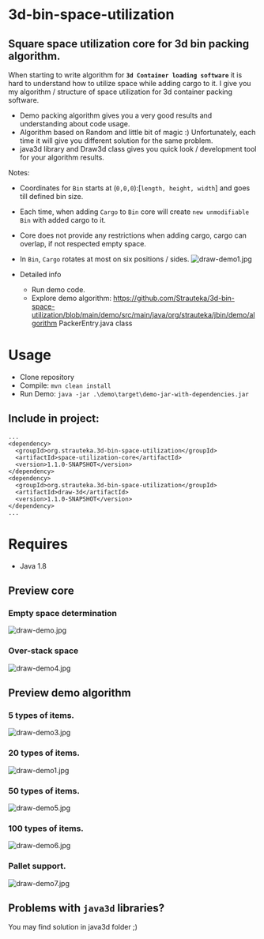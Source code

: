 # 3d-bin-space-utilization

## Square space utilization core for 3d bin packing algorithm.

When starting to write algorithm for <strong>`3d Container loading software`</strong> it is hard to understand how to utilize space while adding cargo to it. I give you my algorithm / structure of space utilization for 3d container packing software.

- Demo packing algorithm gives you a very good results and understanding about code usage.
- Algorithm based on Random and little bit of magic :) Unfortunately, each time it will give you different solution for the same problem.
- java3d library and Draw3d class gives you quick look / development tool for your algorithm results.

Notes:

- Coordinates for `Bin` starts at (`0,0,0`):[`length, height, width`] and goes till defined bin size.

- Each time, when adding `Cargo` to `Bin` core will create `new unmodifiable Bin` with added cargo to it.

- Core does not provide any restrictions when adding cargo, cargo can overlap, if not respected empty space.

- In `Bin`, `Cargo` rotates at most on six positions / sides.
  ![draw-demo1.jpg](./resources/draw-demo2.png)

- Detailed info
  - Run demo code.
  - Explore demo algorithm: https://github.com/Strauteka/3d-bin-space-utilization/blob/main/demo/src/main/java/org/strauteka/jbin/demo/algorithm PackerEntry.java class

# Usage

- Clone repository
- Compile: `mvn clean install`
- Run Demo: `java -jar .\demo\target\demo-jar-with-dependencies.jar`

## Include in project:

```
...
<dependency>
  <groupId>org.strauteka.3d-bin-space-utilization</groupId>
  <artifactId>space-utilization-core</artifactId>
  <version>1.1.0-SNAPSHOT</version>
</dependency>
<dependency>
  <groupId>org.strauteka.3d-bin-space-utilization</groupId>
  <artifactId>draw-3d</artifactId>
  <version>1.1.0-SNAPSHOT</version>
</dependency>
...
```

# Requires

- Java 1.8

## Preview core

### Empty space determination

![draw-demo.jpg](./resources/draw-demo.png)

### Over-stack space

![draw-demo4.jpg](./resources/draw-demo4.png)

## Preview demo algorithm

### 5 types of items.

![draw-demo3.jpg](./resources/draw-demo3.png)

### 20 types of items.

![draw-demo1.jpg](./resources/draw-demo1.png)

### 50 types of items.

![draw-demo5.jpg](./resources/draw-demo5.png)

### 100 types of items.

![draw-demo6.jpg](./resources/draw-demo6.png)

### Pallet support.

![draw-demo7.jpg](./resources/draw-demo7.png)

## Problems with `java3d` libraries?

You may find solution in java3d folder ;)
